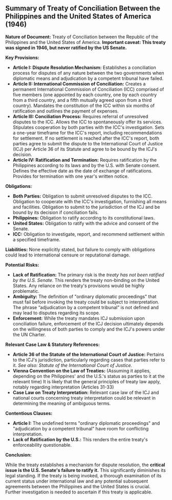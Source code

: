 ## Summary of Treaty of Conciliation Between the Philippines and the United States of America (1946)

**Nature of Document:** Treaty of Conciliation between the Republic of the Philippines and the United States of America. **Important caveat: This treaty was signed in 1946, but never ratified by the US Senate.**

**Key Provisions:**

*   **Article I: Dispute Resolution Mechanism:** Establishes a conciliation process for disputes of any nature between the two governments when diplomatic means and adjudication by a competent tribunal have failed.
*   **Article II: International Commission of Conciliation:** Creates a permanent International Commission of Conciliation (ICC) comprised of five members (one appointed by each country, one by each country from a third country, and a fifth mutually agreed upon from a third country). Mandates the constitution of the ICC within six months of ratification and outlines the payment of expenses.
*   **Article III: Conciliation Process:** Requires referral of unresolved disputes to the ICC. Allows the ICC to spontaneously offer its services. Stipulates cooperation by both parties with the ICC's investigation. Sets a one-year timeframe for the ICC's report, including recommendations for settlement. If no settlement is reached after the ICC's report, both parties agree to submit the dispute to the International Court of Justice (ICJ) per Article 36 of its Statute and agree to be bound by the ICJ's decision.
*   **Article IV: Ratification and Termination:** Requires ratification by the Philippines according to its laws and by the U.S. with Senate consent. Defines the effective date as the date of exchange of ratifications. Provides for termination with one year's written notice.

**Obligations:**

*   **Both Parties:** Obligation to submit unresolved disputes to the ICC. Obligation to cooperate with the ICC's investigation, furnishing all means and facilities. Obligation to submit to the jurisdiction of the ICJ and be bound by its decision if conciliation fails.
*   **Philippines:** Obligation to ratify according to its constitutional laws.
*   **United States:** Obligation to ratify with the advice and consent of the Senate.
*   **ICC:** Obligation to investigate, report, and recommend settlement within a specified timeframe.

**Liabilities:** None explicitly stated, but failure to comply with obligations could lead to international censure or reputational damage.

**Potential Risks:**

*   **Lack of Ratification:** The primary risk is the *treaty has not been ratified by the U.S. Senate*. This renders the treaty non-binding on the United States. Any reliance on the treaty's provisions would be highly problematic.
*   **Ambiguity:** The definition of "ordinary diplomatic proceedings" that must fail before invoking the treaty could be subject to interpretation. The phrase “adjudication by a competent tribunal” is not defined and may lead to disputes regarding its scope.
*   **Enforcement:** While the treaty mandates ICJ submission upon conciliation failure, enforcement of the ICJ decision ultimately depends on the willingness of both parties to comply and the ICJ's powers under the UN Charter.

**Relevant Case Law & Statutory References:**

*   **Article 36 of the Statute of the International Court of Justice:** Pertains to the ICJ's jurisdiction, particularly regarding cases that parties refer to it. *See also: Statute of the International Court of Justice.*
*   **Vienna Convention on the Law of Treaties:** (Assuming it applies, depending on the Philippines' and the U.S.'s status as parties to it at the relevant time) It is likely that the general principles of treaty law apply, notably regarding interpretation (Articles 31-33)
*   **Case Law on Treaty Interpretation:** Relevant case law of the ICJ and national courts concerning treaty interpretation could be relevant in determining the meaning of ambiguous terms.

**Contentious Clauses:**

*   **Article I:** The undefined terms "ordinary diplomatic proceedings" and "adjudication by a competent tribunal" have room for conflicting interpretation.
*   **Lack of Ratification by the U.S.:** This renders the entire treaty's enforceability questionable.

**Conclusion:**

While the treaty establishes a mechanism for dispute resolution, the **critical issue is the U.S. Senate's failure to ratify it.** This significantly diminishes its legal standing. If the treaty is being invoked, a thorough examination of its current status under international law and any potential subsequent agreements between the Philippines and the United States is crucial. Further investigation is needed to ascertain if this treaty is applicable.

